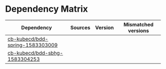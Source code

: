 # Dependency Matrix

Dependency | Sources | Version | Mismatched versions
---------- | ------- | ------- | -------------------
[cb-kubecd/bdd-spring-1583303009](https://github.com/cb-kubecd/bdd-spring-1583303009.git) |  | []() | 
[cb-kubecd/bdd-sbhg-1583304253](https://github.com/cb-kubecd/bdd-sbhg-1583304253.git) |  | []() | 
